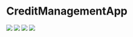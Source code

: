 # CreditManagementApp
![](https://raw.githubusercontent.com/Ayesha-tech/CreditManagementApp/master/WhatsApp%20Image%202019-04-26%20at%202.45.41%20PM(1).jpeg)
![](https://github.com/Ayesha-tech/CreditManagementApp/blob/master/WhatsApp%20Image%202019-04-26%20at%202.45.41%20PM(2).jpeg)
![](https://github.com/Ayesha-tech/CreditManagementApp/blob/master/WhatsApp%20Image%202019-04-26%20at%202.45.41%20PM(3).jpeg)
![](https://github.com/Ayesha-tech/CreditManagementApp/blob/master/WhatsApp%20Image%202019-04-26%20at%202.45.41%20PM.jpeg)
